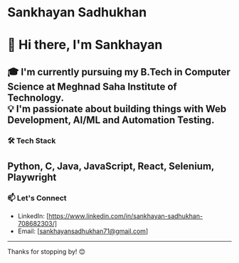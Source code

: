 # Sankhayan Sadhukhan

# 👋 Hi there, I'm Sankhayan

🎓 I'm currently pursuing my B.Tech in Computer Science at Meghnad Saha Institute of Technology.  
💡 I'm passionate about building things with **Web Development**, **AI/ML** and **Automation Testing**.
---

### 🛠️ Tech Stack

Python, C, Java, JavaScript, React, Selenium, Playwright
---

### 📫 Let's Connect
- LinkedIn: [https://www.linkedin.com/in/sankhayan-sadhukhan-708682303/]  
- Email: [sankhayansadhukhan71@gmail.com]
---

Thanks for stopping by! 😊
